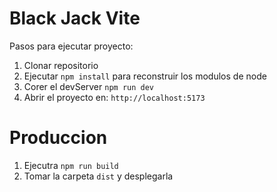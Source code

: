 
# Black Jack Vite

Pasos para ejecutar proyecto:

1. Clonar repositorio
2. Ejecutar ```npm install``` para reconstruir los modulos de node
3. Corer el devServer ```npm run dev```
4. Abrir el proyecto en: ```http://localhost:5173```

# Produccion

1. Ejecutra ```npm run build```
2. Tomar la carpeta ```dist``` y desplegarla